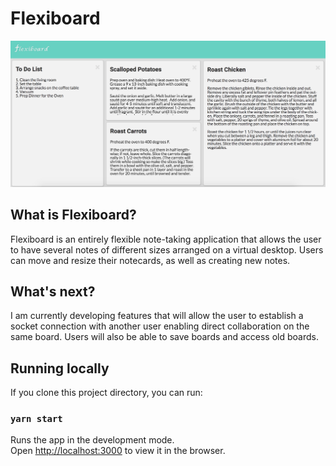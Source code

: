 # Flexiboard
<img src="./public/assets/images/Screen Shot 2020-09-17 at 10.13.06 AM.png" />

## What is Flexiboard?

Flexiboard is an entirely flexible note-taking application that allows the user to have several notes of different sizes arranged on a virtual desktop. Users can move and resize their notecards, as well as creating new notes.

## What's next?

I am currently developing features that will allow the user to establish a socket connection with another user enabling direct collaboration on the same board. Users will also be able to save boards and access old boards.

## Running locally

If you clone this project directory, you can run:

### `yarn start`

Runs the app in the development mode.<br />
Open [http://localhost:3000](http://localhost:3000) to view it in the browser.
